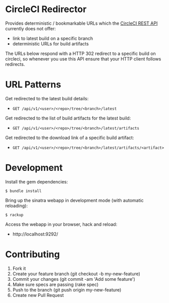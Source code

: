 
# CircleCI Redirector

Provides deterministic / bookmarkable URLs which the [CircleCI REST API](https://circleci.com/docs/api) currently does not offer:

 * link to latest build on a specific branch
 * deterministic URLs for build artifacts

The URLs below respond with a HTTP 302 redirect to a specific build on circleci, so whenever you use this API ensure that your HTTP client follows redirects.

# URL Patterns

Get redirected to the latest build details:

 * `GET /api/v1/<user>/<repo>/tree/<branch>/latest`

Get redirected to the list of build artifacts for the latest build:

 * `GET /api/v1/<user>/<repo>/tree/<branch>/latest/artifacts`

Get redirected to the download link of a specific build artifact:

 * `GET /api/v1/<user>/<repo>/tree/<branch>/latest/artifacts/<artifact>`

# Development

Install the gem dependencies:

    $ bundle install

Bring up the sinatra webapp in development mode (with automatic reloading):

    $ rackup

Access the webapp in your browser, hack and reload:

 * http://localhost:9292/


# Contributing

 1. Fork it
 1. Create your feature branch (git checkout -b my-new-feature)
 1. Commit your changes (git commit -am 'Add some feature')
 1. Make sure specs are passing (rake spec)
 1. Push to the branch (git push origin my-new-feature)
 1. Create new Pull Request
